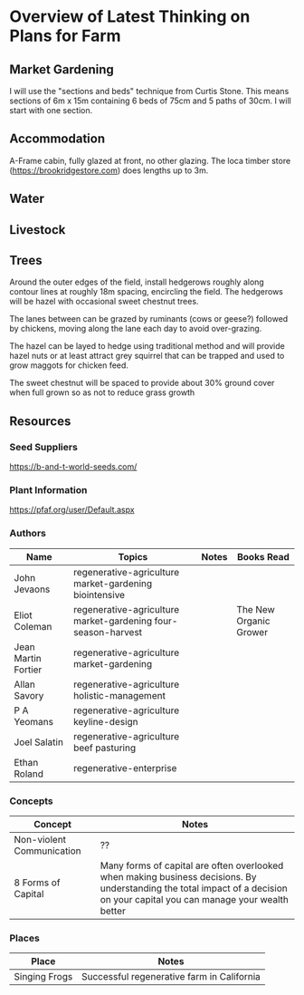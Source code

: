 # Overview of Latest Thinking on Plans for Farm

## Market Gardening

I will use the "sections and beds" technique from Curtis Stone. This means sections of 6m x 15m containing 6 beds of 75cm and 5 paths of 30cm. I will start with one section.

## Accommodation

A-Frame cabin, fully glazed at front, no other glazing. The loca timber store (https://brookridgestore.com) does lengths up to 3m.  

## Water

## Livestock

## Trees

Around the outer edges of the field, install hedgerows roughly along contour lines at roughly 18m spacing, encircling the field. The hedgerows will be hazel with occasional sweet chestnut trees. 

The lanes between can be grazed by ruminants (cows or geese?) followed by chickens, moving along the lane each day to avoid over-grazing.

The hazel can be layed to hedge using traditional method and will provide hazel nuts or at least attract grey squirrel that can be trapped and used to grow maggots for chicken feed.

The sweet chestnut will be spaced to provide about 30% ground cover when full grown so as not to reduce grass growth

## Resources

### Seed Suppliers

https://b-and-t-world-seeds.com/

### Plant Information

https://pfaf.org/user/Default.aspx

### Authors

| Name | Topics | Notes | Books Read |
|------|--------|-------|------------|
| John Jevaons | regenerative-agriculture market-gardening biointensive | | |
| Eliot Coleman | regenerative-agriculture market-gardening four-season-harvest | | The New Organic Grower |
| Jean Martin Fortier | regenerative-agriculture market-gardening | |
| Allan Savory | regenerative-agriculture holistic-management | |
| P A Yeomans | regenerative-agriculture keyline-design | |
| Joel Salatin | regenerative-agriculture beef pasturing | |
| Ethan Roland | regenerative-enterprise | | 

### Concepts

| Concept | Notes |
|---------|-------|
| Non-violent Communication | ?? |
| 8 Forms of Capital | Many forms of capital are often overlooked when making business decisions. By understanding the total impact of a decision on your capital you can manage your wealth better |

### Places

| Place | Notes |
|-------|-------|
| Singing Frogs | Successful regenerative farm in California |



